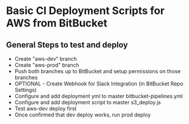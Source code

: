 # Basic CI Deployment Scripts for AWS from BitBucket

## General Steps to test and deploy
* Create "aws-dev" branch
* Create "aws-prod" branch
* Push both branches up to BitBucket and setup permissions on those branches
* OPTIONAL - Create Webhook for Slack Integration (in BitBucket Repo Settings)
* Configure and add deployment yml to master bitbucket-pipelines.yml
* Configure and add deployment script to master s3_deploy.js
* Test aws-dev deploy first
* Once confirmed that dev deploy works, run prod deploy